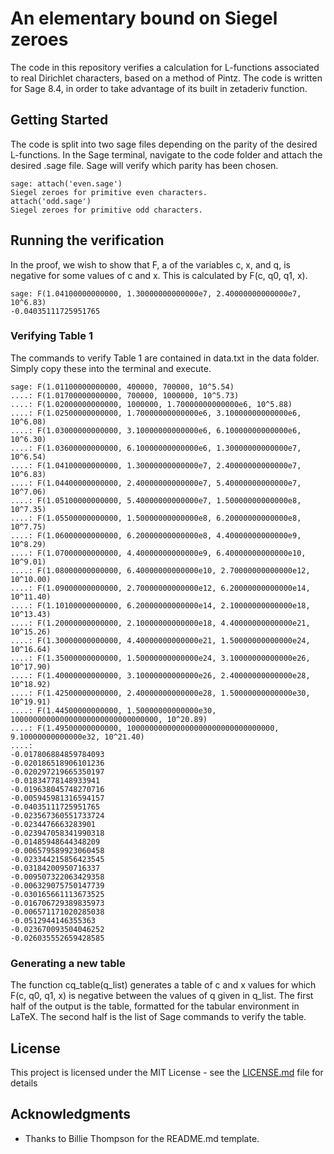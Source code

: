 
# An elementary bound on Siegel zeroes

The code in this repository verifies a calculation for L-functions associated to real Dirichlet characters, based on a method of Pintz. The code is written for Sage 8.4, in order to take advantage of its built in zetaderiv function.

## Getting Started

The code is split into two sage files depending on the parity of the desired L-functions. In the Sage terminal, navigate to the code folder and attach the desired .sage file. Sage will verify which parity has been chosen. 
```
sage: attach('even.sage')
Siegel zeroes for primitive even characters.
attach('odd.sage')
Siegel zeroes for primitive odd characters.
```

## Running the verification

In the proof, we wish to show that F, a of the variables c, x, and q, is negative for some values of c and x. This is calculated by F(c, q0, q1, x).

```
sage: F(1.04100000000000, 1.30000000000000e7, 2.40000000000000e7, 10^6.83)
-0.04035111725951765
```

### Verifying Table 1

The commands to verify Table 1 are contained in data.txt in the data folder. Simply copy these into the terminal and execute.

```
sage: F(1.01100000000000, 400000, 700000, 10^5.54)
....: F(1.01700000000000, 700000, 1000000, 10^5.73)
....: F(1.02000000000000, 1000000, 1.70000000000000e6, 10^5.88)
....: F(1.02500000000000, 1.70000000000000e6, 3.10000000000000e6, 10^6.08)
....: F(1.03000000000000, 3.10000000000000e6, 6.10000000000000e6, 10^6.30)
....: F(1.03600000000000, 6.10000000000000e6, 1.30000000000000e7, 10^6.54)
....: F(1.04100000000000, 1.30000000000000e7, 2.40000000000000e7, 10^6.83)
....: F(1.04400000000000, 2.40000000000000e7, 5.40000000000000e7, 10^7.06)
....: F(1.05100000000000, 5.40000000000000e7, 1.50000000000000e8, 10^7.35)
....: F(1.05500000000000, 1.50000000000000e8, 6.20000000000000e8, 10^7.75)
....: F(1.06000000000000, 6.20000000000000e8, 4.40000000000000e9, 10^8.29)
....: F(1.07000000000000, 4.40000000000000e9, 6.40000000000000e10, 10^9.01)
....: F(1.08000000000000, 6.40000000000000e10, 2.70000000000000e12, 10^10.00)
....: F(1.09000000000000, 2.70000000000000e12, 6.20000000000000e14, 10^11.40)
....: F(1.10100000000000, 6.20000000000000e14, 2.10000000000000e18, 10^13.43)
....: F(1.20000000000000, 2.10000000000000e18, 4.40000000000000e21, 10^15.26)
....: F(1.30000000000000, 4.40000000000000e21, 1.50000000000000e24, 10^16.64)
....: F(1.35000000000000, 1.50000000000000e24, 3.10000000000000e26, 10^17.90)
....: F(1.40000000000000, 3.10000000000000e26, 2.40000000000000e28, 10^18.92)
....: F(1.42500000000000, 2.40000000000000e28, 1.50000000000000e30, 10^19.91)
....: F(1.44500000000000, 1.50000000000000e30, 100000000000000000000000000000000, 10^20.89)
....: F(1.49500000000000, 100000000000000000000000000000000, 9.10000000000000e32, 10^21.40)
....:
-0.017806884859784093
-0.020186518906101236
-0.020297219665350197
-0.01834778148933941
-0.019638045748270716
-0.005945981316594157
-0.04035111725951765
-0.023567360551733724
-0.0234476663283901
-0.023947058341990318
-0.01485948644348209
-0.006579589923060458
-0.023344215856423545
-0.03184200950716337
-0.009507322063429358
-0.006329075750147739
-0.030165661113673525
-0.016706729389835973
-0.006571171020285038
-0.0512944146355363
-0.023670093504046252
-0.026035552659428585
```

### Generating a new table

The function cq_table(q_list) generates a table of c and x values for which F(c, q0, q1, x) is negative between the values of q given in q_list. The first half of the output is the table, formatted for the tabular environment in LaTeX. The second half is the list of Sage commands to verify the table.


## License

This project is licensed under the MIT License - see the [LICENSE.md](LICENSE.md) file for details

## Acknowledgments

* Thanks to Billie Thompson for the README.md template.